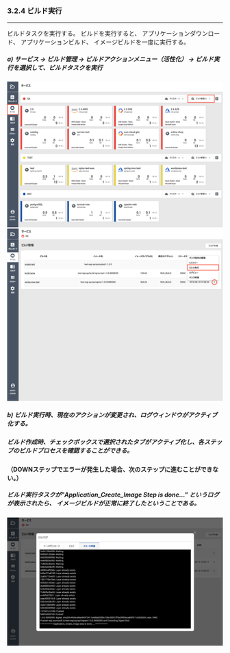 ### 3.2.4 ビルド実行

---

ビルドタスクを実行する。 ビルドを実行すると、 アプリケーションダウンロード、 アプリケーションビルド、 イメージビルドを一度に実行する。

##### **a\) サービス → ビルド管理 → ビルドアクションメニュー（活性化） → ビルド実行を選択して、ビルドタスクを実行**
![](/assets/JP/2.5/3.2.4_1.png)![](/assets/JP/2.5/3.2.4_2.png)

##### b\) ビルド実行時、現在のアクションが変更され、ログウィンドウがアクティブ化する。

##### ビルド作成時、チェックボックスで選択されたタブがアクティブ化し、各ステップのビルドプロセスを確認することができる。

**（DOWNステップでエラーが発生した場合、次のステップに進むことができない。）**

##### ビルド実行タスクが"Application_Create_Image Step is done..." というログが表示されたら、 イメージビルドが正常に終了したということである。
![](/assets/JP/2.5/3.2.4_3.png)

##### 

##### 



